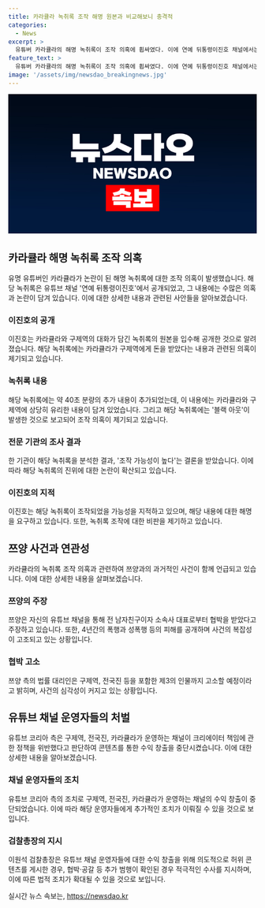 ```yaml
---
title: 카라큘라 녹취록 조작 해명 원본과 비교해보니 충격적
categories:
  - News
excerpt: >
  유튜버 카라큘라의 해명 녹취록이 조작 의혹에 휩싸였다. 이에 연예 뒤통령이진호 채널에서는 이진호가 공개한 원본 녹취와 가로세로연구소의 폭로 녹취에 차이가 있음을 발견. 해명 녹취는 블랙 아웃 현상을 보이며, 전문기관에서 조작 가능성이 높다는 의견이 나오기도 했다. 이에 이진호는 공증 속기록이 조작 여부를 밝혀주지는 않는다고 지적하며, 카라큘라의 녹취록 조작 의혹을 지적하고 있다. 해당 사태로 카라큘라의 채널은 수익 창출이 중단됐으며, 검찰총장은 허위 콘텐츠 게시에 대해 적극 구속 수사하라고 지시했다.
feature_text: >
  유튜버 카라큘라의 해명 녹취록이 조작 의혹에 휩싸였다. 이에 연예 뒤통령이진호 채널에서는 이진호가 공개한 원본 녹취와 가로세로연구소의 폭로 녹취에 차이가 있음을 발견. 해명 녹취는 블랙 아웃 현상을 보이며, 전문기관에서 조작 가능성이 높다는 의견이 나오기도 했다. 이에 이진호는 공증 속기록이 조작 여부를 밝혀주지는 않는다고 지적하며, 카라큘라의 녹취록 조작 의혹을 지적하고 있다. 해당 사태로 카라큘라의 채널은 수익 창출이 중단됐으며, 검찰총장은 허위 콘텐츠 게시에 대해 적극 구속 수사하라고 지시했다.
image: '/assets/img/newsdao_breakingnews.jpg'
---
```


<p><img src="/assets/img/newsdao_breakingnews.jpg" alt="firstkoreanews 속보" /></p>

<h2 data-ke-size="size26">카라큘라 해명 녹취록 조작 의혹</h2>

<p data-ke-size="size16">유명 유튜버인 카라큘라가 논란이 된 해명 녹취록에 대한 조작 의혹이 발생했습니다. 해당 녹취록은 유튜브 채널 '연예 뒤통령이진호'에서 공개되었고, 그 내용에는 수많은 의혹과 논란이 담겨 있습니다. 이에 대한 상세한 내용과 관련된 사안들을 알아보겠습니다.</p>

<h3 data-ke-size="size24"><b>이진호의 공개</b></h3>

<p data-ke-size="size16">이진호는 카라큘라와 구제역의 대화가 담긴 녹취록의 원본을 입수해 공개한 것으로 알려졌습니다. 해당 녹취록에는 카라큘라가 구제역에게 돈을 받았다는 내용과 관련된 의혹이 제기되고 있습니다.</p>

<h3 data-ke-size="size24"><b>녹취록 내용</b></h3>

<p data-ke-size="size16">해당 녹취록에는 약 40초 분량의 추가 내용이 추가되었는데, 이 내용에는 카라큘라와 구제역에 상당히 유리한 내용이 담겨 있었습니다. 그리고 해당 녹취록에는 '블랙 아웃'이 발생한 것으로 보고되어 조작 의혹이 제기되고 있습니다.</p>

<h3 data-ke-size="size24"><b>전문 기관의 조사 결과</b></h3>

<p data-ke-size="size16">한 기관이 해당 녹취록을 분석한 결과, '조작 가능성이 높다'는 결론을 받았습니다. 이에 따라 해당 녹취록의 진위에 대한 논란이 확산되고 있습니다.</p>

<h3 data-ke-size="size24"><b>이진호의 지적</b></h3>

<p data-ke-size="size16">이진호는 해당 녹취록이 조작되었을 가능성을 지적하고 있으며, 해당 내용에 대한 해명을 요구하고 있습니다. 또한, 녹취록 조작에 대한 비판을 제기하고 있습니다.</p>

<h2 data-ke-size="size26">쯔양 사건과 연관성</h2>

<p data-ke-size="size16">카라큘라의 녹취록 조작 의혹과 관련하여 쯔양과의 과거적인 사건이 함께 언급되고 있습니다. 이에 대한 상세한 내용을 살펴보겠습니다.</p>

<h3 data-ke-size="size24"><b>쯔양의 주장</b></h3>

<p data-ke-size="size16">쯔양은 자신의 유튜브 채널을 통해 전 남자친구이자 소속사 대표로부터 협박을 받았다고 주장하고 있습니다. 또한, 4년간의 폭행과 성폭행 등의 피해를 공개하며 사건의 복잡성이 고조되고 있는 상황입니다.</p>

<h3 data-ke-size="size24"><b>협박 고소</b></h3>

<p data-ke-size="size16">쯔양 측의 법률 대리인은 구제역, 전국진 등을 포함한 제3의 인물까지 고소할 예정이라고 밝히며, 사건의 심각성이 커지고 있는 상황입니다.</p>

<h2 data-ke-size="size26">유튜브 채널 운영자들의 처벌</h2>

<p data-ke-size="size16">유튜브 코리아 측은 구제역, 전국진, 카라큘라가 운영하는 채널이 크리에이터 책임에 관한 정책을 위반했다고 판단하여 콘텐츠를 통한 수익 창출을 중단시켰습니다. 이에 대한 상세한 내용을 알아보겠습니다.</p>

<h3 data-ke-size="size24"><b>채널 운영자들의 조치</b></h3>

<p data-ke-size="size16">유튜브 코리아 측의 조치로 구제역, 전국진, 카라큘라가 운영하는 채널의 수익 창출이 중단되었습니다. 이에 따라 해당 운영자들에게 추가적인 조치가 이뤄질 수 있을 것으로 보입니다.</p>

<h3 data-ke-size="size24"><b>검찰총장의 지시</b></h3>

<p data-ke-size="size16">이원석 검찰총장은 유튜브 채널 운영자들에 대한 수익 창출을 위해 의도적으로 허위 콘텐츠를 게시한 경우, 협박·공갈 등 추가 범행이 확인된 경우 적극적인 수사를 지시하며, 이에 따른 법적 조치가 확대될 수 있을 것으로 보입니다.</p>
실시간 뉴스 속보는, <a href="https://newsdao.kr" rel="dofollow">https://newsdao.kr</a>


